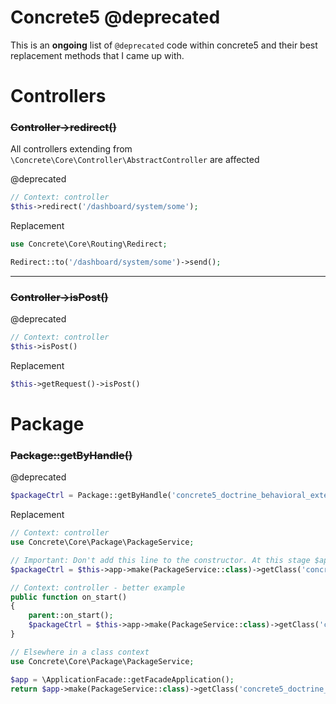 # Concrete5 @deprecated

This is an **ongoing** list of `@deprecated` code within concrete5 and their best replacement methods that I came up with.


# Controllers

### ~~Controller->redirect()~~
All controllers extending from `\Concrete\Core\Controller\AbstractController` are affected

@deprecated
```php
// Context: controller
$this->redirect('/dashboard/system/some');
```
Replacement
```php
use Concrete\Core\Routing\Redirect;

Redirect::to('/dashboard/system/some')->send();
```
---

### ~~Controller->isPost()~~
@deprecated
```php
// Context: controller
$this->isPost()
```
Replacement
```php
$this->getRequest()->isPost()
```


# Package

### ~~Package::getByHandle()~~
@deprecated
```php
$packageCtrl = Package::getByHandle('concrete5_doctrine_behavioral_extensions');
```
Replacement
```php
// Context: controller
use Concrete\Core\Package\PackageService;

// Important: Don't add this line to the constructor. At this stage $app will be "null"
$packageCtrl = $this->app->make(PackageService::class)->getClass('concrete5_doctrine_behavioral_extensions');
```
```php
// Context: controller - better example
public function on_start()
{
    parent::on_start();
    $packageCtrl = $this->app->make(PackageService::class)->getClass('concrete5_doctrine_behavioral_extensions');
}
```
```php
// Elsewhere in a class context
use Concrete\Core\Package\PackageService;

$app = \ApplicationFacade::getFacadeApplication();
return $app->make(PackageService::class)->getClass('concrete5_doctrine_behavioral_extensions');
```
